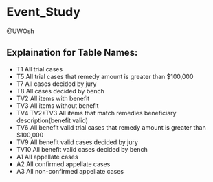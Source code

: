# Event_Study
@UWOsh



## Explaination for Table Names:
* T1  All trial cases
* T5 All trial cases that remedy amount is greater than $100,000
* T7 All cases decided by jury
* T8 All cases decided by bench
* TV2 All items with benefit
* TV3 All items without benefit
* TV4 TV2+TV3 All items that match remedies beneficiary description(benefit valid)
* TV6 All benefit valid trial cases that remedy amount is greater than $100,000
* TV9 All benefit valid cases decided by jury
* TV10 All benefit valid cases decided by bench
* A1 All appellate cases
* A2 All confirmed appellate cases
* A3 All non-confirmed appellate cases
